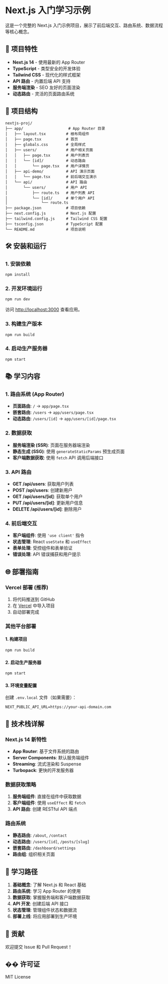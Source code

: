 # Next.js 入门学习示例

这是一个完整的 Next.js 入门示例项目，展示了前后端交互、路由系统、数据流程等核心概念。

## 🚀 项目特性

- **Next.js 14** - 使用最新的 App Router
- **TypeScript** - 类型安全的开发体验
- **Tailwind CSS** - 现代化的样式框架
- **API 路由** - 内置后端 API 支持
- **服务端渲染** - SEO 友好的页面渲染
- **动态路由** - 灵活的页面路由系统

## 📁 项目结构

```
nextjs-proj/
├── app/                    # App Router 目录
│   ├── layout.tsx         # 根布局组件
│   ├── page.tsx           # 首页
│   ├── globals.css        # 全局样式
│   ├── users/             # 用户相关页面
│   │   ├── page.tsx       # 用户列表页
│   │   └── [id]/          # 动态路由
│   │       └── page.tsx   # 用户详情页
│   ├── api-demo/          # API 演示页面
│   │   └── page.tsx       # 前后端交互演示
│   └── api/               # API 路由
│       └── users/         # 用户 API
│           ├── route.ts   # 用户列表 API
│           └── [id]/      # 单个用户 API
│               └── route.ts
├── package.json           # 项目依赖
├── next.config.js         # Next.js 配置
├── tailwind.config.js     # Tailwind CSS 配置
├── tsconfig.json          # TypeScript 配置
└── README.md              # 项目说明
```

## 🛠️ 安装和运行

### 1. 安装依赖

```bash
npm install
```

### 2. 开发环境运行

```bash
npm run dev
```

访问 [http://localhost:3000](http://localhost:3000) 查看应用。

### 3. 构建生产版本

```bash
npm run build
```

### 4. 启动生产服务器

```bash
npm start
```

## 📚 学习内容

### 1. 路由系统 (App Router)

- **页面路由**: `/` → `app/page.tsx`
- **嵌套路由**: `/users` → `app/users/page.tsx`
- **动态路由**: `/users/[id]` → `app/users/[id]/page.tsx`

### 2. 数据获取

- **服务端渲染 (SSR)**: 页面在服务器端渲染
- **静态生成 (SSG)**: 使用 `generateStaticParams` 预生成页面
- **客户端数据获取**: 使用 `fetch` API 调用后端接口

### 3. API 路由

- **GET /api/users**: 获取用户列表
- **POST /api/users**: 创建新用户
- **GET /api/users/[id]**: 获取单个用户
- **PUT /api/users/[id]**: 更新用户信息
- **DELETE /api/users/[id]**: 删除用户

### 4. 前后端交互

- **客户端组件**: 使用 `'use client'` 指令
- **状态管理**: React `useState` 和 `useEffect`
- **表单处理**: 受控组件和表单验证
- **错误处理**: API 错误捕获和用户提示

## 🌐 部署指南

### Vercel 部署 (推荐)

1. 将代码推送到 GitHub
2. 在 [Vercel](https://vercel.com) 中导入项目
3. 自动部署完成

### 其他平台部署

#### 1. 构建项目

```bash
npm run build
```

#### 2. 启动生产服务器

```bash
npm start
```

#### 3. 环境变量配置

创建 `.env.local` 文件（如果需要）：

```env
NEXT_PUBLIC_API_URL=https://your-api-domain.com
```

## 🔧 技术栈详解

### Next.js 14 新特性

- **App Router**: 基于文件系统的路由
- **Server Components**: 默认服务端组件
- **Streaming**: 流式渲染和 Suspense
- **Turbopack**: 更快的开发服务器

### 数据获取策略

1. **服务端组件**: 直接在组件中获取数据
2. **客户端组件**: 使用 `useEffect` 和 `fetch`
3. **API 路由**: 创建 RESTful API 端点

### 路由系统

- **静态路由**: `/about`, `/contact`
- **动态路由**: `/users/[id]`, `/posts/[slug]`
- **嵌套路由**: `/dashboard/settings`
- **路由组**: 组织相关页面

## 📖 学习路径

1. **基础概念**: 了解 Next.js 和 React 基础
2. **路由系统**: 学习 App Router 的使用
3. **数据获取**: 掌握服务端和客户端数据获取
4. **API 开发**: 创建后端 API 接口
5. **状态管理**: 管理组件状态和数据流
6. **部署上线**: 将应用部署到生产环境

## 🤝 贡献

欢迎提交 Issue 和 Pull Request！

## �� 许可证

MIT License 